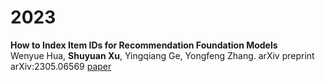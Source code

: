 2023
======
**How to Index Item IDs for Recommendation Foundation Models**  
Wenyue Hua, **Shuyuan Xu**, Yingqiang Ge, Yongfeng Zhang. arXiv preprint arXiv:2305.06569 [paper](https://arxiv.org/pdf/2305.06569.pdf)

